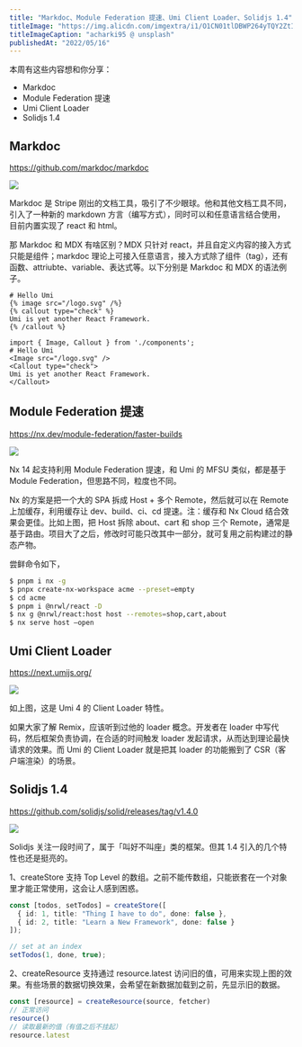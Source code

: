 ```yaml
---
title: "Markdoc、Module Federation 提速、Umi Client Loader、Solidjs 1.4"
titleImage: "https://img.alicdn.com/imgextra/i1/O1CN01tlDBWP264yTQY2ZtI_!!6000000007609-0-tps-1734-1080.jpg"
titleImageCaption: "acharki95 @ unsplash"
publishedAt: "2022/05/16"
---
```


本周有这些内容想和你分享：

- Markdoc
- Module Federation 提速
- Umi Client Loader
- Solidjs 1.4

## Markdoc
https://github.com/markdoc/markdoc

![](https://img.alicdn.com/imgextra/i1/O1CN01HR1rMA1NDXAGp12rG_!!6000000001536-0-tps-1734-796.jpg)

Markdoc 是 Stripe 刚出的文档工具，吸引了不少眼球。他和其他文档工具不同，引入了一种新的 markdown 方言（编写方式），同时可以和任意语言结合使用，目前内置实现了 react 和 html。

那 Markdoc 和 MDX 有啥区别？MDX 只针对 react，并且自定义内容的接入方式只能是组件；markdoc 理论上可接入任意语言，接入方式除了组件（tag），还有函数、attriubte、variable、表达式等。以下分别是 Markdoc 和 MDX 的语法例子。

```
# Hello Umi
{% image src="/logo.svg" /%}
{% callout type="check" %}
Umi is yet another React Framework.
{% /callout %}
```

```
import { Image, Callout } from './components';
# Hello Umi
<Image src="/logo.svg" />
<Callout type="check">
Umi is yet another React Framework.
</Callout>
```

## Module Federation 提速
https://nx.dev/module-federation/faster-builds

![](https://img.alicdn.com/imgextra/i4/O1CN01fewGaT1SohNpdes7X_!!6000000002294-0-tps-818-412.jpg)

Nx 14 起支持利用 Module Federation 提速，和 Umi 的 MFSU 类似，都是基于 Module Federation，但思路不同，粒度也不同。

Nx 的方案是把一个大的 SPA 拆成 Host + 多个 Remote，然后就可以在 Remote 上加缓存，利用缓存让 dev、build、ci、cd 提速。注：缓存和 Nx Cloud 结合效果会更佳。比如上图，把 Host 拆除 about、cart 和 shop 三个 Remote，通常是基于路由。项目大了之后，修改时可能只改其中一部分，就可复用之前构建过的静态产物。

尝鲜命令如下，

```bash
$ pnpm i nx -g
$ pnpx create-nx-workspace acme --preset=empty
$ cd acme
$ pnpm i @nrwl/react -D
$ nx g @nrwl/react:host host --remotes=shop,cart,about
$ nx serve host —open
```

## Umi Client Loader
https://next.umijs.org/

![](https://img.alicdn.com/imgextra/i2/O1CN01yzmUwd2AJPQ22MXZT_!!6000000008182-1-tps-1920-1080.gif)

如上图，这是 Umi 4 的 Client Loader 特性。

如果大家了解 Remix，应该听到过他的 loader 概念。开发者在 loader 中写代码，然后框架负责协调，在合适的时间触发 loader 发起请求，从而达到理论最快请求的效果。而 Umi 的 Client Loader 就是把其 loader 的功能搬到了 CSR（客户端渲染）的场景。

## Solidjs 1.4
https://github.com/solidjs/solid/releases/tag/v1.4.0

![](https://img.alicdn.com/imgextra/i3/O1CN01xIfqsS1adGQEc6sUw_!!6000000003352-1-tps-443-179.gif)

Solidjs 关注一段时间了，属于「叫好不叫座」类的框架。但其 1.4 引入的几个特性也还是挺亮的。

1、createStore 支持 Top Level 的数组。之前不能传数组，只能嵌套在一个对象里才能正常使用，这会让人感到困惑。

```ts
const [todos, setTodos] = createStore([
  { id: 1, title: "Thing I have to do", done: false },
  { id: 2, title: "Learn a New Framework", done: false }
]);

// set at an index
setTodos(1, done, true);
```

2、createResource 支持通过 resource.latest 访问旧的值，可用来实现上图的效果。有些场景的数据切换效果，会希望在新数据加载到之前，先显示旧的数据。

```ts
const [resource] = createResource(source, fetcher)
// 正常访问
resource()
// 读取最新的值（有值之后不挂起）
resource.latest
```

